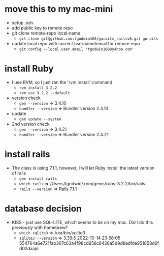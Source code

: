 # move this to my mac-mini
- setup .ssh
- add public key to remote repo
- git clone remote-repo local-name
   - `git clone git@github.com:tgodwin108/gorails_railsv6.git gorails`
- update local repo with correct username/email for remore repo
   - `git config --local user.email 'tgodwin108@yahoo.com'`

# install Ruby
- I use RVM, so I just ran the 'rvm install' command
   - `rvm install 3.2.2`
   - `rvm use 3.2.2 --default`
- version check
  - `gem --version` => 3.4.10
  - `bundler --version` => Bundler version 2.4.10
- update
  - `gem update --system`
- 2nd version check
  - `gem --version` => 3.4.21
  - `bundler --version` => Bundler version 2.4.21

# install rails
- The class is using 7.1.1, however, I will let Ruby install the latest version of rails
   - `gem install rails`
   - `which rails` => /Users/tgodwin/.rvm/gems/ruby-3.2.2/bin/rails
   - `rails --version` => Rails 7.1.1

# database decision
- KISS - just use SQL-LITE, which seems to be on my mac. Did I do this previously with homebrew?
   - `which sqlite3` => /usr/bin/sqlite3
   - `sqlite3 --version` => 3.39.5 2022-10-14 20:58:05 554764a6e721fab307c63a4f98cd958c8428a5d9d8edfde951858d6fd02daapl